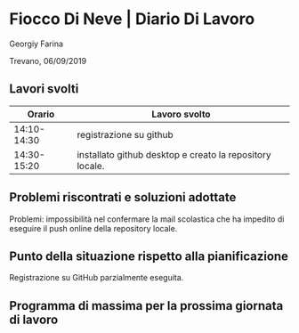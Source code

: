 # Fiocco Di Neve | Diario Di Lavoro
Georgiy Farina

Trevano, 06/09/2019
## Lavori svolti
  Orario | Lavoro svolto
  ---------------- | -------------
  14:10-14:30 | registrazione su github
  14:30-15:20 | installato github desktop e creato la repository locale.

## Problemi riscontrati e soluzioni adottate
   Problemi: impossibilità nel confermare la mail scolastica che ha impedito di eseguire il push online della repository locale.
   
## Punto della situazione rispetto alla pianificazione
   Registrazione su GitHub parzialmente eseguita.
   

## Programma di massima per la prossima giornata di lavoro
   

